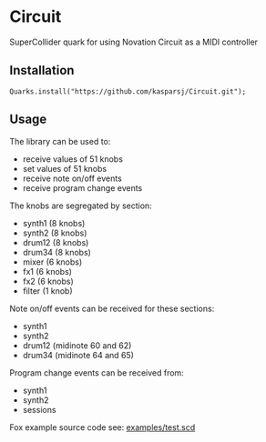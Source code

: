 # Circuit

SuperCollider quark for using Novation Circuit as a MIDI controller

## Installation

`Quarks.install("https://github.com/kasparsj/Circuit.git");`

## Usage

The library can be used to:

- receive values of 51 knobs
- set values of 51 knobs
- receive note on/off events
- receive program change events

The knobs are segregated by section:

- synth1 (8 knobs)
- synth2 (8 knobs)
- drum12 (8 knobs)
- drum34 (8 knobs)
- mixer (6 knobs)
- fx1 (6 knobs)
- fx2 (6 knobs)
- filter (1 knob)

Note on/off events can be received for these sections:

- synth1
- synth2
- drum12 (midinote 60 and 62)
- drum34 (midinote 64 and 65)

Program change events can be received from:

- synth1
- synth2
- sessions

Fox example source code see: [examples/test.scd](https://github.com/kasparsj/Circuit/blob/main/examples/test.scd)
